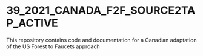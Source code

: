 # 39_2021_CANADA_F2F_SOURCE2TAP_ACTIVE
This repository contains code and documentation for a Canadian adaptation of the US Forest to Faucets approach
